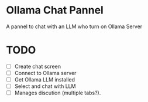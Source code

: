# Ollama Chat Pannel

A pannel to chat with an LLM who turn on Ollama Server

<!-- ![A screenshot of your package](https://f.cloud.github.com/assets/69169/2290250/c35d867a-a017-11e3-86be-cd7c5bf3ff9b.gif) -->

# TODO
- [ ] Create chat screen
- [ ] Connect to Ollama server
- [ ] Get Ollama LLM installed
- [ ] Select and chat with LLM
- [ ] Manages discution (multiple tabs?).
